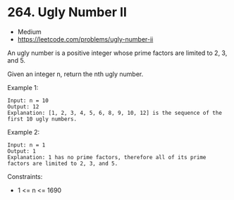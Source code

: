 # 264. Ugly Number II

- Medium
- https://leetcode.com/problems/ugly-number-ii

An ugly number is a positive integer whose prime factors are limited to 2, 3, and 5.

Given an integer n, return the nth ugly number.

Example 1:

```
Input: n = 10
Output: 12
Explanation: [1, 2, 3, 4, 5, 6, 8, 9, 10, 12] is the sequence of the first 10 ugly numbers.
```

Example 2:

```
Input: n = 1
Output: 1
Explanation: 1 has no prime factors, therefore all of its prime factors are limited to 2, 3, and 5.
```

Constraints:

- 1 <= n <= 1690
